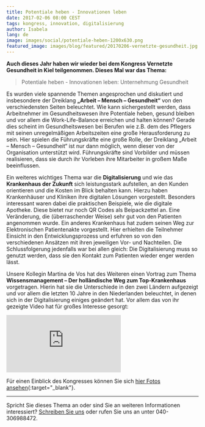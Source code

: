 ```yaml
---
title: Potentiale heben - Innovationen leben
date: 2017-02-06 08:00 CEST
tags: kongress, innovation, digitalisierung
author: Isabela
lang: de
image: images/social/potentiale-heben-1200x630.png
featured_image: images/blog/featured/20170206-vernetzte-gesundheit.jpg
---
```


**Auch dieses Jahr haben wir wieder bei dem Kongress Vernetzte Gesundheit in Kiel teilgenommen. Dieses Mal war das Thema:**

> Potentiale heben - Innovationen leben: Unternehmung Gesundheit

Es wurden viele spannende Themen angesprochen und diskutiert und insbesondere der Dreiklang **„Arbeit – Mensch – Gesundheit“** von den verschiedensten Seiten beleuchtet. Wie kann sichergestellt werden, dass Arbeitnehmer im Gesundheitswesen ihre Potentiale heben, gesund bleiben und vor allem die Work-Life-Balance erreichen und halten können? Gerade dies scheint im Gesundheitswesen bei Berufen wie z.B. dem des Pflegers mit seinen unregelmäßigen Arbeitszeiten eine große Herausforderung zu sein. Hier spielen die Führungskräfte eine große Rolle, der Dreiklang „Arbeit – Mensch – Gesundheit“ ist nur dann möglich, wenn dieser von der Organisation unterstützt wird. Führungskräfte sind Vorbilder und müssen realisieren, dass sie durch ihr Vorleben ihre Mitarbeiter in großem Maße beeinflussen.

Ein weiteres wichtiges Thema war die **Digitalisierung** und wie das **Krankenhaus der Zukunft** sich leistungsstark aufstellen, an den Kunden orientieren und die Kosten im Blick behalten kann. Hierzu haben Krankenhäuser und Kliniken ihre digitalen Lösungen vorgestellt. Besonders interessant waren dabei die praktischen Beispiele, wie die digitale Apotheke. Diese bietet nur noch QR Codes als Beipackzettel an. Eine Veränderung, die (überraschender Weise) sehr gut von den Patienten angenommen wurde. Ein anderes Krankenhaus hat zudem seinen Weg zur Elektronischen Patientenakte vorgestellt. Hier erhielten die Teilnehmer Einsicht in den Entwicklungsprozess und erfuhren so von den verschiedenen Ansätzen mit ihren jeweiligen Vor- und Nachteilen. Die Schlussfolgerung jedenfalls war bei allen gleich: Die Digitalisierung muss so genutzt werden, dass sie den Kontakt zum Patienten wieder enger werden lässt.

Unsere Kollegin Martina de Vos hat des Weiteren einen Vortrag zum Thema **Wissensmanagement – Der holländische Weg zum Top-Krankenhaus** vorgetragen. Hierin hat sie die Unterschiede in den zwei Ländern aufgezeigt und vor allem die letzten 10 Jahre in den Niederlanden beleuchtet, in denen sich in der Digitalisierung einiges geändert hat. Vor allem das von ihr gezeigte Video hat für großes Interesse gesorgt:

<iframe src="https://www.youtube.com/embed/4meKUgypYmc?rel=0&amp;showinfo=0&amp;cc_lang_pref=de&amp;cc_load_policy=1" frameborder="0" allowfullscreen></iframe>

Für einen Einblick des Kongresses können Sie sich [hier Fotos ansehen](http://www.vernetzte-gesundheit.de/2017/fotoimpressionen/){:target="_blank"}.

---

Spricht Sie dieses Thema an oder sind Sie an weiteren Informationen interessiert? [Schreiben Sie uns](mailto:info@defactolearning.de) oder rufen Sie uns an unter 040-306988472.
